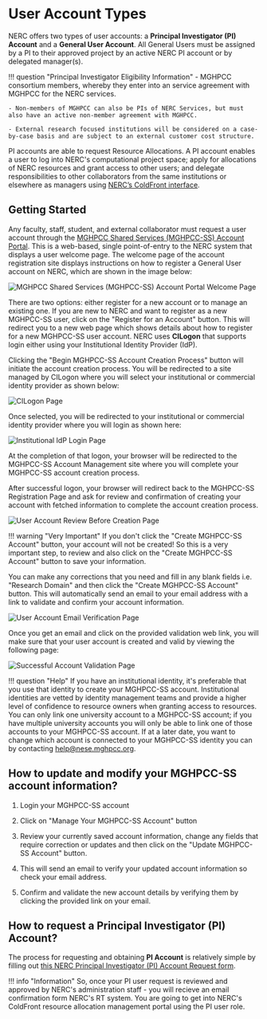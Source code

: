 # User Account Types

NERC offers two types of user accounts: a **Principal Investigator (PI) Account**
and a **General User Account**. All General Users must be assigned by a PI to their
approved project by an active NERC PI account or by delegated manager(s).

!!! question "Principal Investigator Eligibility Information"
    - MGHPCC consortium members, whereby they enter into an service agreement with
    MGHPCC for the NERC services.

    - Non-members of MGHPCC can also be PIs of NERC Services, but must also have an active non-member agreement with MGHPCC.

    - External research focused institutions will be considered on a case-by-case basis and are subject to an external customer cost structure.

PI accounts are able to request Resource Allocations. A PI account enables a user
to log into NERC's computational project space; apply for allocations of NERC resources
and grant access to other users; and delegate responsibilities to other collaborators
from the same institutions or elsewhere as managers using
[NERC’s ColdFront interface](https://coldfront.mss.mghpcc.org/).

## Getting Started

Any faculty, staff, student, and external collaborator must request a user account
through the [MGHPCC Shared Services (MGHPCC-SS) Account Portal](https://regapp.mss.mghpcc.org/).
This is a web-based, single point-of-entry to the NERC system that displays a user
welcome page. The welcome page of the account registration site displays instructions
on how to register a General User account on NERC, which are shown in the image below:

![MGHPCC Shared Services (MGHPCC-SS) Account Portal Welcome Page](images/regapp-welcome-page.png)

There are two options: either register for a new account or to manage an existing
one. If you are new to NERC and want to register as a new MGHPCC-SS user, click
on the "Register for an Account" button. This will redirect you to a new web page
which shows details about how to register for a new MGHPCC-SS user account. NERC
uses **CILogon** that supports login either using your Institutional Identity
Provider (IdP).

Clicking the "Begin MGHPCC-SS Account Creation Process" button will initiate the
account creation process. You will be redirected to a site managed by CILogon where
you will select your institutional or commercial identity provider as shown below:

![CILogon Page](images/CILogon.png)

Once selected, you will be redirected to your institutional or commercial identity
provider where you will login as shown here:

![Institutional IdP Login Page](images/institutional_idp.png)

At the completion of that logon, your browser will be redirected to the MGHPCC-SS
Account Management site where you will complete your MGHPCC-SS account creation process.

After successful logon, your browser will redirect back to the MGHPCC-SS Registration
Page and ask for review and confirmation of creating your account with fetched information
to complete the account creation process.

![User Account Review Before Creation Page](images/user-account-review-page.png)

!!! warning "Very Important"
    If you don't click the "Create MGHPCC-SS Account" button, your account will not
    be created! So this is a very important step, to review and also click on the
    "Create MGHPCC-SS Account" button to save your information.

You can make any corrections that you need and fill in any blank fields i.e. "Research
Domain" and then click the "Create MGHPCC-SS Account" button. This will automatically
send an email to your email address with a link to validate and confirm your account
information.

![User Account Email Verification Page](images/account-email-verification-page.png)

Once you get an email and click on the provided validation web link, you will make
sure that your user account is created and valid by viewing the following page:

![Successful Account Validation Page](images/successful-account-validation.png)

!!! question "Help"
    If you have an institutional identity, it's preferable that you use that identity
    to create your MGHPCC-SS account. Institutional identities are vetted by identity
    management teams and provide a higher level of confidence to resource owners
    when granting access to resources. You can only link one university account to
    a MGHPCC-SS account; if you have multiple university accounts you will only be
    able to link one of those accounts to your MGHPCC-SS account. If at a later date,
    you want to change which account is connected to your MGHPCC-SS identity you
    can by contacting [help@nese.mghpcc.org](mailto:help@nese.mghpcc.org?subject=NERC%20User%20Account%Help).

## How to update and modify your MGHPCC-SS account information?

1. Login your MGHPCC-SS account

2. Click on "Manage Your MGHPCC-SS Account" button

3. Review your currently saved account information, change any fields that require
correction or updates and then click on the "Update MGHPCC-SS Account" button.

4. This will send an email to verify your updated account information so check your
email address.

5. Confirm and validate the new account details by verifying them by clicking the
provided link on your email.

## How to request a Principal Investigator (PI) Account?

The process for requesting and obtaining **PI Account** is relatively simple by
filling out [this NERC Principal Investigator (PI) Account Request form](https://nerc.mghpcc.org/pi-account-request/).

!!! info "Information"
    So, once your PI user request is reviewed and approved by NERC's administration
    staff - you will recieve an email confirmation form NERC's RT system. You are
    going to get into NERC's ColdFront resource allocation management portal using
    the PI user role.
